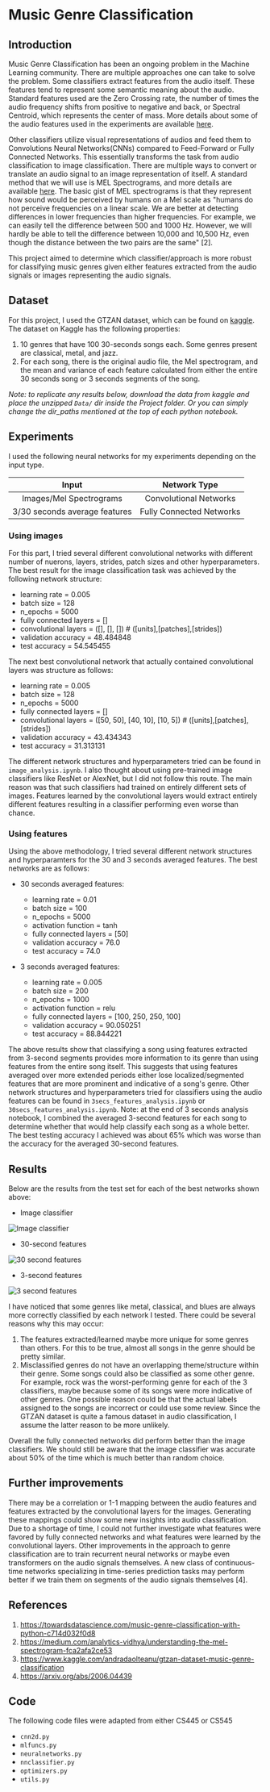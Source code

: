 # Music Genre Classification


## Introduction

Music Genre Classification has been an ongoing problem in the Machine Learning community. There are multiple approaches one can take to solve the problem. Some classifiers extract features from the audio itself. These features tend to represent some semantic meaning about the audio. Standard features used are the Zero Crossing rate, the number of times the audio frequency shifts from positive to negative and back, or Spectral Centroid, which represents the center of mass. More details about some of the audio features used in the experiments are available [here](https://towardsdatascience.com/music-genre-classification-with-python-c714d032f0d8). 

Other classifiers utilize visual representations of audios and feed them to Convolutions Neural Networks(CNNs) compared to Feed-Forward or Fully Connected Networks. This essentially transforms the task from audio classification to image classification. There are multiple ways to convert or translate an audio signal to an image representation of itself. A standard method that we will use is MEL Spectrograms, and more details are available [here](https://medium.com/analytics-vidhya/understanding-the-mel-spectrogram-fca2afa2ce53). The basic gist of MEL spectrograms is that they represent how sound would be perceived by humans on a Mel scale as "humans do not perceive frequencies on a linear scale. We are better at detecting differences in lower frequencies than higher frequencies. For example, we can easily tell the difference between 500 and 1000 Hz. However, we will hardly be able to tell the difference between 10,000 and 10,500 Hz, even though the distance between the two pairs are the same" [2].

This project aimed to determine which classifier/approach is more robust for classifying music genres given either features extracted from the audio signals or images representing the audio signals. 

## Dataset

For this project, I used the GTZAN dataset, which can be found on [kaggle](https://www.kaggle.com/andradaolteanu/gtzan-dataset-music-genre-classification). The dataset on Kaggle has the following properties:

1. 10 genres that have 100 30-seconds songs each. Some genres present are classical, metal, and jazz. 
2. For each song, there is the original audio file, the Mel spectrogram, and the mean and variance of each feature calculated from either the entire 30 seconds song or 3 seconds segments of the song. 

*Note: to replicate any results below, download the data from kaggle and place the unzipped `Data/` dir inside the Project folder. Or you can simply change the dir_paths mentioned at the top of each python notebook.*

## Experiments

I used the following neural networks for my experiments depending on the input type.

|             Input             |       Network Type       |
|:-----------------------------:|:------------------------:|
|    Images/Mel Spectrograms    |  Convolutional Networks  |
| 3/30 seconds average features | Fully Connected Networks |


### Using images

For this part, I tried several different convolutional networks with different number of nuerons, layers, strides, patch sizes and other hyperparameters. The best result for the image classification task was achieved by the following network structure:

* learning rate = 0.005
* batch size = 128
* n_epochs = 5000	
* fully connected layers = []	
* convolutional layers = ([], [], [])   	#  ([units],[patches],[strides])
* validation accuracy = 48.484848	
* test accuracy = 54.545455

The next best convolutional network that actually contained convolutional layers was structure as follows:

* learning rate = 0.005
* batch size = 128
* n_epochs = 5000	
* fully connected layers = []	
* convolutional layers = ([50, 50], [40, 10], [10, 5])  	#  ([units],[patches],[strides])
* validation accuracy = 43.434343	
* test accuracy = 31.313131

The different network structures and hyperparameters tried can be found in `image_analysis.ipynb`. I also thought about using pre-trained image classifiers like ResNet or AlexNet, but I did not follow this route. The main reason was that such classifiers had trained on entirely different sets of images. Features learned by the convolutional layers would extract entirely different features resulting in a classifier performing even worse than chance.

### Using features

Using the above methodology, I tried several different network structures and hyperparamters for the 30 and 3 seconds averaged features. The best networks are as follows:

* 30 seconds averaged features:
    * learning rate = 0.01
    * batch size = 100
    * n_epochs = 5000
    * activation function = tanh
    * fully connected layers = [50]	
    * validation accuracy = 76.0	
    * test accuracy = 74.0 
    
* 3 seconds averaged features:
    * learning rate = 0.005
    * batch size = 200
    * n_epochs = 1000
    * activation function = relu
    * fully connected layers = [100, 250, 250, 100]
    * validation accuracy = 90.050251	
    * test accuracy = 88.844221

The above results show that classifying a song using features extracted from 3-second segments provides more information to its genre than using features from the entire song itself. This suggests that using features averaged over more extended periods either lose localized/segmented features that are more prominent and indicative of a song's genre. Other network structures and hyperparameters tried for classifiers using the audio features can be found in `3secs_features_analysis.ipynb` or `30secs_features_analysis.ipynb`. Note: at the end of 3 seconds analysis notebook, I combined the averaged 3-second features for each song to determine whether that would help classify each song as a whole better. The best testing accuracy I achieved was about 65% which was worse than the accuracy for the averaged 30-second features.

## Results

Below are the results from the test set for each of the best networks shown above:

* Image classifier

![Image classifier](best_image.png)

* 30-second features

![30 second features](best_30_secs.png)

* 3-second features

![3 second features](best_3_secs.png)


I have noticed that some genres like metal, classical, and blues are always more correctly classified by each network I tested. There could be several reasons why this may occur:

1. The features extracted/learned maybe more unique for some genres than others. For this to be true, almost all songs in the genre should be pretty similar.
2. Misclassified genres do not have an overlapping theme/structure within their genre. Some songs could also be classified as some other genre. For example, rock was the worst-performing genre for each of the 3 classifiers, maybe because some of its songs were more indicative of other genres. One possible reason could be that the actual labels assigned to the songs are incorrect or could use some review. Since the GTZAN dataset is quite a famous dataset in audio classification, I assume the latter reason to be more unlikely. 

Overall the fully connected networks did perform better than the image classifiers. We should still be aware that the image classifier was accurate about 50% of the time which is much better than random choice. 

## Further improvements

There may be a correlation or 1-1 mapping between the audio features and features extracted by the convolutional layers for the images. Generating these mappings could show some new insights into audio classification. Due to a shortage of time, I could not further investigate what features were favored by fully connected networks and what features were learned by the convolutional layers. Other improvements in the approach to genre classification are to train recurrent neural networks or maybe even transformers on the audio signals themselves. A new class of continuous-time networks specializing in time-series prediction tasks may perform better if we train them on segments of the audio signals themselves [4]. 

## References

1. https://towardsdatascience.com/music-genre-classification-with-python-c714d032f0d8
2. https://medium.com/analytics-vidhya/understanding-the-mel-spectrogram-fca2afa2ce53
3. https://www.kaggle.com/andradaolteanu/gtzan-dataset-music-genre-classification
4. https://arxiv.org/abs/2006.04439

## Code

The following code files were adapted from either CS445 or CS545
* `cnn2d.py`
* `mlfuncs.py`
* `neuralnetworks.py`
* `nnclassifier.py`
* `optimizers.py`
* `utils.py`
